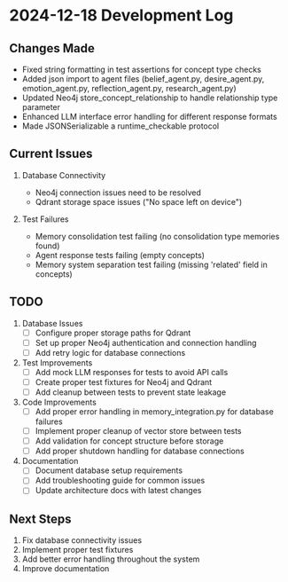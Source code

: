 # 2024-12-18 Development Log

## Changes Made
- Fixed string formatting in test assertions for concept type checks
- Added json import to agent files (belief_agent.py, desire_agent.py, emotion_agent.py, reflection_agent.py, research_agent.py)
- Updated Neo4j store_concept_relationship to handle relationship type parameter
- Enhanced LLM interface error handling for different response formats
- Made JSONSerializable a runtime_checkable protocol

## Current Issues
1. Database Connectivity
   - Neo4j connection issues need to be resolved
   - Qdrant storage space issues ("No space left on device")

2. Test Failures
   - Memory consolidation test failing (no consolidation type memories found)
   - Agent response tests failing (empty concepts)
   - Memory system separation test failing (missing 'related' field in concepts)

## TODO
1. Database Issues
   - [ ] Configure proper storage paths for Qdrant
   - [ ] Set up proper Neo4j authentication and connection handling
   - [ ] Add retry logic for database connections

2. Test Improvements
   - [ ] Add mock LLM responses for tests to avoid API calls
   - [ ] Create proper test fixtures for Neo4j and Qdrant
   - [ ] Add cleanup between tests to prevent state leakage

3. Code Improvements
   - [ ] Add proper error handling in memory_integration.py for database failures
   - [ ] Implement proper cleanup of vector store between tests
   - [ ] Add validation for concept structure before storage
   - [ ] Add proper shutdown handling for database connections

4. Documentation
   - [ ] Document database setup requirements
   - [ ] Add troubleshooting guide for common issues
   - [ ] Update architecture docs with latest changes

## Next Steps
1. Fix database connectivity issues
2. Implement proper test fixtures
3. Add better error handling throughout the system
4. Improve documentation
